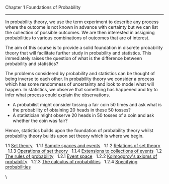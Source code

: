 Chapter 1
Foundations of Probability

---

In probability theory, we use the term experiment to describe any
process where the outcome is not known in advance with certainty but we
can list the collection of possible outcomes. We are then interested in
assigning probabilities to various combinations of outcomes that are of
interest.

The aim of this course is to provide a solid foundation in discrete
probability theory that will facilitate further study in probability and
statistics. This immediately raises the question of what is the
difference between probability and statistics?

The problems considered by probability and statistics can be thought of
being inverse to each other. In probability theory we consider a process
which has some randomness of uncertainty and look to model what will
happen. In statistics, we observe that something has happened and try to
infer what process could explain the observations.

- A probabilist might consider tossing a fair coin 50 times and ask
    what is the probability of obtaining 20 heads in these 50 tosses?
- A statistician might observe 20 heads in 50 tosses of a coin and ask
    whether the coin was fair?

Hence, statistics builds upon the foundation of probability theory
whilst probability theory builds upon set theory which is where we
begin.

1.1 [Set theory](nose1.htm#x9-80001)
  1.1.1 [Sample spaces and events](nose1.htm#x9-90001)
  1.1.2 [Relations of set theory](nose1.htm#x9-100002)
  1.1.3 [Operations of set theory](nose1.htm#x9-110003)
  1.1.4 [Extensions to collections of events](nose1.htm#x9-120004)
 1.2 [The rules of probability](nose2.htm#x10-130002)
  1.2.1 [Event space](nose2.htm#x10-140001)
  1.2.2 [Kolmogorov's axioms of probability](nose2.htm#x10-150002)
  1.2.3 [The calculus of probabilities](nose2.htm#x10-160003)
  1.2.4 [Specifying probabilities](nose2.htm#x10-170004)

\


